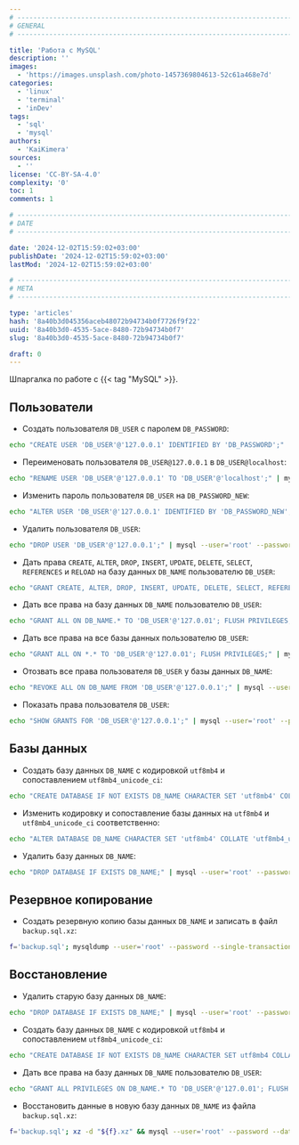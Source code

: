 ```yaml
---
# -------------------------------------------------------------------------------------------------------------------- #
# GENERAL
# -------------------------------------------------------------------------------------------------------------------- #

title: 'Работа с MySQL'
description: ''
images:
  - 'https://images.unsplash.com/photo-1457369804613-52c61a468e7d'
categories:
  - 'linux'
  - 'terminal'
  - 'inDev'
tags:
  - 'sql'
  - 'mysql'
authors:
  - 'KaiKimera'
sources:
  - ''
license: 'CC-BY-SA-4.0'
complexity: '0'
toc: 1
comments: 1

# -------------------------------------------------------------------------------------------------------------------- #
# DATE
# -------------------------------------------------------------------------------------------------------------------- #

date: '2024-12-02T15:59:02+03:00'
publishDate: '2024-12-02T15:59:02+03:00'
lastMod: '2024-12-02T15:59:02+03:00'

# -------------------------------------------------------------------------------------------------------------------- #
# META
# -------------------------------------------------------------------------------------------------------------------- #

type: 'articles'
hash: '8a40b3d045356aceb48072b94734b0f7726f9f22'
uuid: '8a40b3d0-4535-5ace-8480-72b94734b0f7'
slug: '8a40b3d0-4535-5ace-8480-72b94734b0f7'

draft: 0
---
```


Шпаргалка по работе с {{< tag "MySQL" >}}.

<!--more-->

## Пользователи

- Создать пользователя `DB_USER` с паролем `DB_PASSWORD`:

```bash
echo "CREATE USER 'DB_USER'@'127.0.0.1' IDENTIFIED BY 'DB_PASSWORD';" | mysql --user='root' --password
```

- Переименовать пользователя `DB_USER@127.0.0.1` в `DB_USER@localhost`:

```bash
echo "RENAME USER 'DB_USER'@'127.0.0.1' TO 'DB_USER'@'localhost';" | mysql --user='root' --password
```

- Изменить пароль пользователя `DB_USER` на `DB_PASSWORD_NEW`:

```bash
echo "ALTER USER 'DB_USER'@'127.0.0.1' IDENTIFIED BY 'DB_PASSWORD_NEW';" | mysql --user='root' --password
```

- Удалить пользователя `DB_USER`:

```bash
echo "DROP USER 'DB_USER'@'127.0.0.1';" | mysql --user='root' --password
```

- Дать права `CREATE`, `ALTER`, `DROP`, `INSERT`, `UPDATE`, `DELETE`, `SELECT`, `REFERENCES` и `RELOAD` на базу данных `DB_NAME` пользователю `DB_USER`:

```bash
echo "GRANT CREATE, ALTER, DROP, INSERT, UPDATE, DELETE, SELECT, REFERENCES, RELOAD on DB_NAME.* TO 'DB_USER'@'127.0.0.1'; FLUSH PRIVILEGES;" | mysql --user='root' --password
```

- Дать все права на базу данных `DB_NAME` пользователю `DB_USER`:

```bash
echo "GRANT ALL ON DB_NAME.* TO 'DB_USER'@'127.0.01'; FLUSH PRIVILEGES;" | mysql --user='root' --password
```

- Дать все права на все базы данных пользователю `DB_USER`:

```bash
echo "GRANT ALL ON *.* TO 'DB_USER'@'127.0.01'; FLUSH PRIVILEGES;" | mysql --user='root' --password
```

- Отозвать все права пользователя `DB_USER` у базы данных `DB_NAME`:

```bash
echo "REVOKE ALL ON DB_NAME FROM 'DB_USER'@'127.0.0.1';" | mysql --user='root' --password
```

- Показать права пользователя `DB_USER`:

```bash
echo "SHOW GRANTS FOR 'DB_USER'@'127.0.0.1';" | mysql --user='root' --password
```

## Базы данных

- Создать базу данных `DB_NAME` с кодировкой `utf8mb4` и сопоставлением `utf8mb4_unicode_ci`:

```bash
echo "CREATE DATABASE IF NOT EXISTS DB_NAME CHARACTER SET 'utf8mb4' COLLATE 'utf8mb4_unicode_ci';" | mysql --user='root' --password
```

- Изменить кодировку и сопоставление базы данных на `utf8mb4` и `utf8mb4_unicode_ci` соответственно:

```bash
echo "ALTER DATABASE DB_NAME CHARACTER SET 'utf8mb4' COLLATE 'utf8mb4_unicode_ci';" | mysql --user='root' --password
```

- Удалить базу данных `DB_NAME`:

```bash
echo "DROP DATABASE IF EXISTS DB_NAME;" | mysql --user='root' --password
```

## Резервное копирование

- Создать резервную копию базы данных `DB_NAME` и записать в файл `backup.sql.xz`:

```bash
f='backup.sql'; mysqldump --user='root' --password --single-transaction --databases 'DB_NAME' --result-file="${f}" && xz "${f}" && rm -f "${f}"
```

## Восстановление

- Удалить старую базу данных `DB_NAME`:

```bash
echo "DROP DATABASE IF EXISTS DB_NAME;" | mysql --user='root' --password
```

- Создать базу данных `DB_NAME` с кодировкой `utf8mb4` и сопоставлением `utf8mb4_unicode_ci`:

```bash
echo "CREATE DATABASE IF NOT EXISTS DB_NAME CHARACTER SET utf8mb4 COLLATE utf8mb4_unicode_ci;" | mysql --user='root' --password
```

- Дать все права на базу данных `DB_NAME` пользователю `DB_USER`:

```bash
echo "GRANT ALL PRIVILEGES ON DB_NAME.* TO 'DB_USER'@'127.0.01'; FLUSH PRIVILEGES;" | mysql --user='root' --password
```

- Восстановить данные в новую базу данных `DB_NAME` из файла `backup.sql.xz`:

```bash
f='backup.sql'; xz -d "${f}.xz" && mysql --user='root' --password --database='DB_NAME' < "${f}"
```
